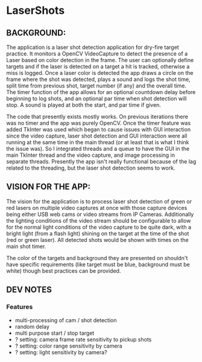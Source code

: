 # LaserShots

## BACKGROUND:

The application is a laser shot detection application for dry-fire target practice. It monitors a OpenCV VideoCapture to detect the presence of a Laser based on color detection in the frame. The user can optionally define targets and if the laser is detected on a target a hit is tracked, otherwise a miss is logged.  Once a laser color is detected the app draws a circle on the frame where the shot was detected, plays a sound and logs the shot time, split time from previous shot, target number (if any) and the overall time.  The timer function of the app allows for an optional countdown delay before beginning to log shots, and an optional par time when shot detection will stop.  A sound is played at both the start, and par time if given.

The code that presently exists mostly works.  On previous iterations there was no timer and the app was purely OpenCV.  Once the timer feature was added TkInter was used which began to cause issues with GUI interaction since the video capture, laser shot detection and GUI interaction were all running at the same time in the main thread  (or at least that is what I think the issue was).  So I integrated threads and a queue to have the GUI in the main TkInter thread and the video capture, and image processing in separate threads.  Presently the app isn't really functional because of the lag related to the threading, but the laser shot detection seems to work.

## VISION FOR THE APP:

The vision for the application is to process laser shot detection of green or red lasers on multiple video captures at once with those capture devices being either USB web cams or video streams from IP Cameras.  Additionally the lighting conditions of the video stream should be configurable to allow for the normal light conditions of the video capture to be quite dark, with a bright light (from a flash light) shining on the target at the time of the shot (red or green laser).  All detected shots would be shown with times on the main shot timer.

The color of the targets and background they are presented on shouldn't have specific requirements (like target must be blue, background must be white) though best practices can be provided. 

## DEV NOTES

### Features

* multi-processing of cam / shot detection
* random delay
* multi purpose start / stop target
* ? setting: camera frame rate sensitivity to pickup shots
* ? setting: color range sensitivity by camera
* ? setting: light sensitivity by camera?